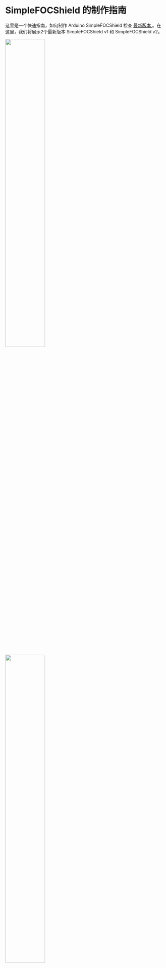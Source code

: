 # SimpleFOCShield 的制作指南
这里是一个快速指南，如何制作 Arduino <span class="simple">Simple<span class="foc">FOC</span>Shield</span> 检查 [最新版本 <i class="fa fa-tag"></i>](https://github.com/simplefoc/Arduino-SimpleFOCShield/releases)。在这里，我们将展示2个最新版本 <span class="simple">Simple<span class="foc">FOC</span>Shield</span> v1 和 <span class="simple">Simple<span class="foc">FOC</span>Shield</span> v2。
    
<div class="image_icon width40" >
    <a href="arduino_simplefoc_shield_fabrication_v1" >
        <img style="width:50%;display:inline" src="https://raw.githubusercontent.com/simplefoc/Arduino-SimpleFOCShield/v1.3.3/images/top.png" > <img style="width:50%;display:inline" src="https://raw.githubusercontent.com/simplefoc/Arduino-SimpleFOCShield/v1.3.3/images/bottom.png" >
        <i class="fa fa-external-link-square fa-2x"></i>
        <p> <span class="simple">Simple<span class="foc">FOC</span>Shield</span> v1</p>
    </a>
</div>

<div class="image_icon width40" >
    <a href="arduino_simplefoc_shield_fabrication_v2" >
        <img style="width:50%;display:inline" src="https://raw.githubusercontent.com/simplefoc/Arduino-SimpleFOCShield/v2.0.2/images/top.png" > <img style="width:50%;display:inline" src="https://raw.githubusercontent.com/simplefoc/Arduino-SimpleFOCShield/v2.0.2/images/bottom.png" >
        <i class="fa fa-external-link-square fa-2x"></i>
        <p > <span class="simple">Simple<span class="foc">FOC</span>Shield</span> v2</p>
    </a>
</div>

## Board releases（板子的版本）
查看发布的时间表，点击 [这里](https://github.com/simplefoc/Arduino-SimpleFOCShield/releases) 

Version（版本）  | link（链接） | Release date（发布日期） | Comment（版本描述） 
----- | ----- | ---- | ----
*Simple**FOC**Shield* v1.3 |[release v1.3](https://github.com/simplefoc/Arduino-SimpleFOCShield/releases/tag/v1.3) | 04/20 | Inital release
*Simple**FOC**Shield* v1.3.1 | [release v1.3.1](https://github.com/simplefoc/Arduino-SimpleFOCShield/releases/tag/v1.3.1) | 07/20 | added Nucleo stacking support
*Simple**FOC**Shield* v1.3.2 |[release v1.3.2](https://github.com/simplefoc/Arduino-SimpleFOCShield/releases/tag/v1.3.2) | 09/20 | added I2C pullups
*Simple**FOC**Shield* v1.3.3 |[release v1.3.3](https://github.com/simplefoc/Arduino-SimpleFOCShield/releases/tag/v1.3.3) | 11/20 | addapted L6234 circuit + full Arduino header
*Simple**FOC**Shield* v2.0 |[release v2.0](https://github.com/simplefoc/Arduino-SimpleFOCShield/releases/tag/v2.0) | 01/21 | - 3A in-line current sensing <br>- 5V regulator <br>- new pinout for hardware config 
*Simple**FOC**Shield* v2.0.1 |[release v2.0.1](https://github.com/simplefoc/Arduino-SimpleFOCShield/releases/tag/v2.0.1) | 01/21 | - reduced via size <br> - configurable range
*Simple**FOC**Shield* v2.0.2 |[release v2.0.2](https://github.com/simplefoc/Arduino-SimpleFOCShield/releases) | 01/21 | replaced 7805(connected to 5V) with 7808 (connected to VIN) to be compatible with stm32 Nucleo-64






## Fully assembled versions（完全装配好的版本）
从我们的 [商店](https://simplefoc.com/simplefoc_shield_product) 订购测试好和组装好的 Arduino <span class="simple">Simple<span class="foc">FOC</span>Shield</span> 。

